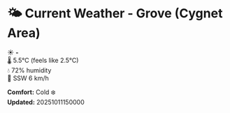 # 🌤️ Current Weather - Grove (Cygnet Area)

☀️ **-**  
🌡️ 5.5°C (feels like 2.5°C)  
💧 72% humidity  
💨 SSW 6 km/h  

**Comfort:** Cold ❄️  
**Updated:** 20251011150000
